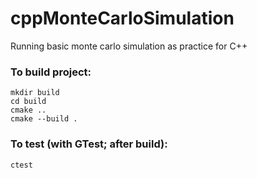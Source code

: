 # cppMonteCarloSimulation
Running basic monte carlo simulation as practice for C++



### To build project:
```
mkdir build
cd build
cmake ..
cmake --build .
```

### To test (with GTest; after build):
```
ctest
```

### 